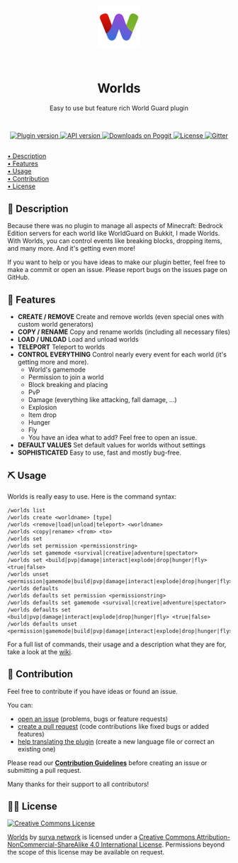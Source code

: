 <p align="center">
    <img src="icon.png" width="96px" height="96px">
</p>

<br>

<h1 align="center">Worlds</h1>
<p align="center">Easy to use but feature rich World Guard plugin</p>

<br>

<p align="center">
    <a href="https://poggit.pmmp.io/p/Worlds">
        <img src="https://poggit.pmmp.io/shield.state/Worlds" alt="Plugin version">
    </a>
    <a href="https://github.com/pmmp/PocketMine-MP">
        <img src="https://poggit.pmmp.io/shield.api/Worlds" alt="API version">
    </a>
    <a href="https://poggit.pmmp.io/p/Worlds">
        <img src="https://poggit.pmmp.io/shield.dl/Worlds" alt="Downloads on Poggit">
    </a>
    <a href="https://github.com/survanetwork/Worlds/blob/master/LICENSE">
        <img src="https://img.shields.io/badge/license-CC--BY--NC--SA--4.0-orange.svg" alt="License">
    </a>
    <a href="https://gitter.im/survanetwork/Worlds">
        <img src="https://img.shields.io/gitter/room/survanetwork/Worlds.svg" alt="Gitter">
    </a>
</p>

##

[• Description](#-description)  
[• Features](#-features)  
[• Usage](#-usage)  
[• Contribution](#-contribution)  
[• License](#%EF%B8%8F-license)

## 📙 Description
Because there was no plugin to manage all aspects of Minecraft: Bedrock Edition servers for each world like WorldGuard on Bukkit, I made Worlds.
With Worlds, you can control events like breaking blocks, dropping items, and many more. And it's getting even more!

If you want to help or you have ideas to make our plugin better, feel free to make a commit or open an issue.
Please report bugs on the issues page on GitHub.

## 🎁 Features
- **CREATE / REMOVE** Create and remove worlds (even special ones with custom world generators)
- **COPY / RENAME** Copy and rename worlds (including all necessary files)
- **LOAD / UNLOAD** Load and unload worlds
- **TELEPORT** Teleport to worlds
- **CONTROL EVERYTHING** Control nearly every event for each world (it's getting more and more).
    - World's gamemode
    - Permission to join a world
    - Block breaking and placing
    - PvP
    - Damage (everything like attacking, fall damage, ...)
    - Explosion
    - Item drop
    - Hunger
    - Fly
    - You have an idea what to add? Feel free to open an issue.
- **DEFAULT VALUES** Set default values for worlds without settings
- **SOPHISTICATED** Easy to use, fast and mostly bug-free.

## ⛏ Usage
Worlds is really easy to use. Here is the command syntax:

```
/worlds list
/worlds create <worldname> [type]
/worlds <remove|load|unload|teleport> <worldname>
/worlds <copy|rename> <from> <to>
/worlds set
/worlds set permission <permissionstring>
/worlds set gamemode <survival|creative|adventure|spectator>
/worlds set <build|pvp|damage|interact|explode|drop|hunger|fly> <true|false>
/worlds unset <permission|gamemode|build|pvp|damage|interact|explode|drop|hunger|fly>
/worlds defaults
/worlds defaults set permission <permissionstring>
/worlds defaults set gamemode <survival|creative|adventure|spectator>
/worlds defaults set <build|pvp|damage|interact|explode|drop|hunger|fly> <true|false>
/worlds defaults unset <permission|gamemode|build|pvp|damage|interact|explode|drop|hunger|fly>
```

For a full list of commands, their usage and a description what they are for, take a look at the [wiki](https://github.com/survanetwork/Worlds/wiki/Commands).

## 🙋‍ Contribution
Feel free to contribute if you have ideas or found an issue.

You can:
- [open an issue](https://github.com/survanetwork/Worlds/issues) (problems, bugs or feature requests)
- [create a pull request](https://github.com/survanetwork/Worlds/pulls) (code contributions like fixed bugs or added features)
- [help translating the plugin](https://github.com/survanetwork/Worlds/tree/master/resources/languages) (create a new language file or correct an existing one)

Please read our **[Contribution Guidelines](CONTRIBUTING.md)** before creating an issue or submitting a pull request.

Many thanks for their support to all contributors!

## 👨‍⚖️ License
[![Creative Commons License](https://i.creativecommons.org/l/by-nc-sa/4.0/88x31.png)](http://creativecommons.org/licenses/by-nc-sa/4.0/)

[Worlds](https://github.com/survanetwork/Worlds) by [surva network](https://github.com/survanetwork) is licensed under a [Creative Commons Attribution-NonCommercial-ShareAlike 4.0 International License](http://creativecommons.org/licenses/by-nc-sa/4.0/). Permissions beyond the scope of this license may be available on request.
